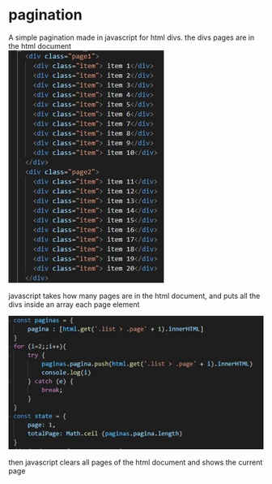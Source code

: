 # pagination
A simple pagination made in javascript for html divs.
the divs pages are in  the html document    
![Image of div](https://github.com/LLofy/pagination/blob/main/pagina/img/div.jpg)
    
javascript takes how many pages are in the html document, and puts all the divs inside an array each page element

![Image of div](https://github.com/LLofy/pagination/blob/main/pagina/img/javascript.jpg)

then javascript clears all pages of the html document and shows the current page
